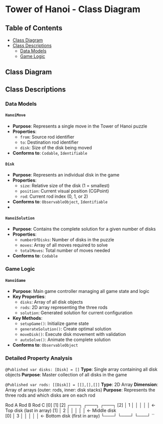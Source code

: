 # Tower of Hanoi - Class Diagram

## Table of Contents
- [Class Diagram](#class-diagram)
- [Class Descriptions](#class-descriptions)
  - [Data Models](#data-models)
  - [Game Logic](#game-logic)

## Class Diagram

## Class Descriptions

### Data Models

#### `HanoiMove`
- **Purpose**: Represents a single move in the Tower of Hanoi puzzle
- **Properties**: 
  - `from`: Source rod identifier
  - `to`: Destination rod identifier  
  - `disk`: Size of the disk being moved
- **Conforms to**: `Codable`, `Identifiable`

#### `Disk`
- **Purpose**: Represents an individual disk in the game
- **Properties**:
  - `size`: Relative size of the disk (1 = smallest)
  - `position`: Current visual position (CGPoint)
  - `rod`: Current rod index (0, 1, or 2)
- **Conforms to**: `ObservableObject`, `Identifiable`
- 
#### `HanoiSolution`
- **Purpose**: Contains the complete solution for a given number of disks
- **Properties**:
  - `numberOfDisks`: Number of disks in the puzzle
  - `moves`: Array of all moves required to solve
  - `totalMoves`: Total number of moves needed
- **Conforms to**: `Codable`

### Game Logic

#### `HanoiGame`
- **Purpose**: Main game controller managing all game state and logic
- **Key Properties**:
  - `disks`: Array of all disk objects
  - `rods`: 2D array representing the three rods
  - `solution`: Generated solution for current configuration
- **Key Methods**:
  - `setupGame()`: Initialize game state
  - `generateSolution()`: Create optimal solution
  - `moveDisk()`: Execute disk movement with validation
  - `autoSolve()`: Animate the complete solution
- **Conforms to**: `ObservableObject`

### Detailed Property Analysis

`@Published var disks: [Disk] = []`
 **Type**: Single array containing all disk objects
 **Purpose**: Master collection of all disks in the game

 `@Published var rods: [[Disk]] = [[],[],[]]`
**Type**: 2D Array
**Dimension**: Array of arrays (outer: rods, inner: disk stacks)
**Purpose**: Represents the three rods and which disks are on each rod

 Rod A    Rod B    Rod C
     [0]      [1]      [2]
    ┌───┐    ┌───┐    ┌───┐
[2] │ 1 │    │   │    │   │  ← Top disk (last in array)
[1] │ 2 │    │   │    │   │  ← Middle disk  
[0] │ 3 │    │   │    │   │  ← Bottom disk (first in array)
    └───┘    └───┘    └───┘
 ``
